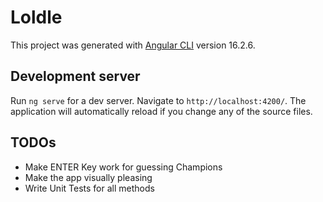 # Loldle

This project was generated with [Angular CLI](https://github.com/angular/angular-cli) version 16.2.6.

## Development server

Run `ng serve` for a dev server. Navigate to `http://localhost:4200/`. The application will automatically reload if you change any of the source files.

## TODOs

- Make ENTER Key work for guessing Champions
- Make the app visually pleasing
- Write Unit Tests for all methods
